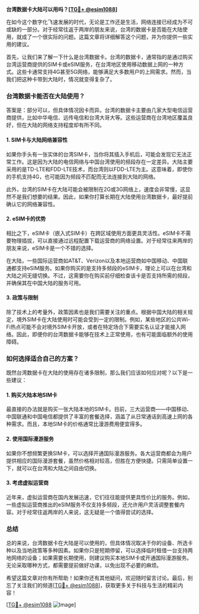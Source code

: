 **台湾数据卡大陆可以用吗？[[TG💪+ @esim1088](https://t.me/s/esim1088)]**

在如今这个数字化飞速发展的时代，无论是工作还是生活，网络连接已经成为不可或缺的一部分。对于经常往返于两岸的朋友来说，台湾的数据卡是否能在大陆使用，就成了一个很实际的问题。这篇文章将详细解答这个问题，并为你提供一些实用的建议。

首先，让我们来了解一下什么是台湾数据卡。台湾的数据卡，通常指的是通过购买台湾运营商提供的SIM卡或eSIM服务，在台湾地区使用移动数据上网的一种方式。这些卡通常支持4G甚至5G网络，能够满足大多数用户的上网需求。然而，当我们把这种卡带到大陆时，情况就变得复杂了。

### 台湾数据卡能否在大陆使用？

答案是：部分可以，但具体情况因卡而异。台湾的数据卡主要由几家大型电信运营商提供，比如中华电信、远传电信和台湾大哥大等。这些运营商在台湾地区覆盖良好，但在大陆的网络支持程度却有所不同。

#### 1. **SIM卡与大陆网络兼容性**
如果你手头有一张实体的台湾SIM卡，当你将其插入手机后，可能会发现它无法正常工作。这是因为大陆的电信网络与中国台湾使用的频段存在一定差异。大陆主要采用的是TD-LTE和FDD-LTE技术，而台湾则以FDD-LTE为主。这意味着，即使你的手机支持4G，也可能因为频段不匹配而无法连接到大陆的网络。

此外，台湾的SIM卡在大陆可能会被限制在2G或3G网络上，速度会非常慢，这显然不是我们想要的结果。因此，如果你打算长期在大陆使用台湾数据卡，最好提前确认它的网络兼容性。

#### 2. **eSIM卡的优势**
相比之下，eSIM卡（嵌入式SIM卡）在跨区域使用方面更具灵活性。eSIM卡不需要物理插拔，可以直接通过远程配置下载运营商的网络设置。对于经常往来两岸的朋友来说，eSIM卡是一个不错的选择。

在大陆，一些国际运营商如AT&T、Verizon以及本地运营商如中国移动、中国联通都支持eSIM服务。如果你购买的是支持多频段的eSIM卡，理论上可以在台湾和大陆之间无缝切换。不过，这需要你在购买前仔细检查该卡是否支持所需的频段，并确保其在中国大陆的服务可用。

#### 3. **政策与限制**
除了技术上的考量外，政策因素也是我们需要关注的重点。根据中国大陆的相关规定，境外SIM卡在大陆使用时可能会受到一定的限制。例如，某些地区的公共Wi-Fi热点可能不会对境外SIM卡开放，或者在特定场合下需要实名认证才能接入网络。因此，即便你的台湾数据卡能够在技术上正常使用，也有可能面临额外的使用障碍。

### 如何选择适合自己的方案？

既然台湾数据卡在大陆的使用存在诸多限制，那么我们应该如何应对呢？以下是一些建议：

#### 1. **购买大陆本地SIM卡**
最直接的办法就是购买一张大陆本地的SIM卡。目前，三大运营商——中国移动、中国联通和中国电信都提供了丰富的套餐选择，涵盖了从日常通话到高速上网的各种需求。而且，本地SIM卡的价格通常比漫游费用便宜得多。

#### 2. **使用国际漫游服务**
如果你不想频繁更换SIM卡，可以选择开通国际漫游服务。各大运营商都会为用户提供相应的国际漫游套餐，虽然价格相对较高，但胜在方便快捷。只需简单设置一下，就可以在台湾和大陆之间自由切换。

#### 3. **考虑虚拟运营商**
近年来，虚拟运营商在国内发展迅速，它们往往能提供更具性价比的服务。例如，一些虚拟运营商推出的eSIM服务不仅支持多频段，还允许用户灵活调整套餐内容。对于经常往返两岸的人来说，这无疑是一个值得尝试的选择。

### 总结

总的来说，台湾数据卡在大陆是可以使用的，但具体情况取决于你的设备、所选卡种以及当地政策等多种因素。如果你只是短期停留，可以选择临时租借一台支持两地网络的设备；如果需要长期使用，则建议购买本地SIM卡或开通国际漫游服务。无论采取哪种方式，都需要提前做好功课，以免出现不必要的麻烦。

希望这篇文章对你有所帮助！如果你还有其他疑问，欢迎随时留言讨论。最后，别忘了关注我们的频道[[TG💪+ @esim1088](https://t.me/s/esim1088)]，获取更多关于科技与生活的精彩内容！

[[TG💪+ @esim1088](https://t.me/s/esim1088) ![Image](https://i.postimg.cc/4NQfJmqS/Snipaste-2025-05-13-00-14-12.png)]